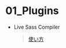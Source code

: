 # 01_Plugins
  - Live Sass Compiler
    > <a href="https://rico-notes.com/programming/css/vscode%E3%81%A7sassscss%E3%82%92%E8%87%AA%E5%8B%95%E3%82%B3%E3%83%B3%E3%83%91%E3%82%A4%E3%83%AB%E3%81%99%E3%82%8B%E7%B0%A1%E5%8D%98%E3%81%AA%E8%A8%AD%E5%AE%9A%E6%96%B9%E6%B3%95/#toc1">使い方</a>
